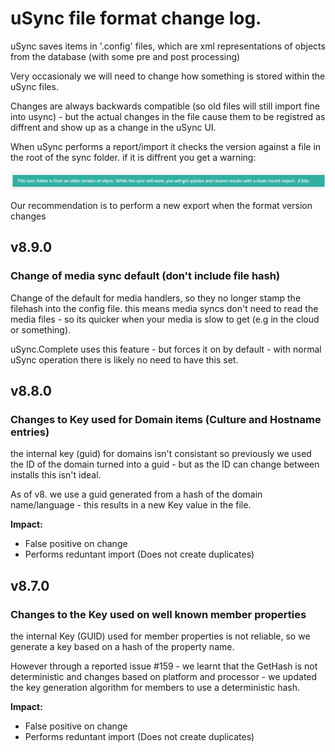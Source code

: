# uSync file format change log. 

uSync saves items in '.config' files, which are xml representations of objects from the database (with some pre and post processing)

Very occasionaly we will need to change how something is stored within the uSync files. 

Changes are always backwards compatible (so old files will still import fine into usync) - but the actual changes in the file cause them to be registred as diffrent and show up as a change in the uSync UI.

When uSync performs a report/import it checks the version against a file in the root of the sync folder. if it is diffrent you get a warning: 

![uSync format warning](warning.png)

Our recommendation is to perform a new export when the format version changes

## v8.9.0 

### Change of media sync default (don't include file hash)
Change of the default for media handlers, so they no longer stamp the filehash into the config file. 
this means media syncs don't need to read the media files - so its quicker when your media is slow to get (e.g in the cloud or something).

uSync.Complete uses this feature - but forces it on by default - with normal uSync operation there is likely no need to have this set.

## v8.8.0

### Changes to Key used for Domain items (Culture and Hostname entries)
the internal key (guid) for domains isn't consistant so previously we used the ID of the domain turned into a guid - but as the ID can change between installs this isn't ideal.

As of v8. we use a guid generated from a hash of the domain name/language - this results in a new Key value in the file. 

**Impact:**
- False positive on change
- Performs reduntant import (Does not create duplicates)

## v8.7.0

### Changes to the Key used on well known member properties
the internal Key (GUID) used for member properties is not reliable, so we generate a key based on a hash of the property name. 

However through a reported issue #159 - we learnt that the GetHash is not deterministic and changes based on platform and processor - we updated the key generation algorithm for members to use a deterministic hash. 

**Impact:**
- False positive on change
- Performs reduntant import (Does not create duplicates)


